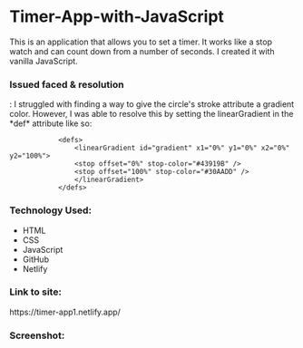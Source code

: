# Timer-App-with-JavaScript

This is an application that allows you to set a timer. It works like a stop watch and can count down from a number of seconds. I created it with vanilla JavaScript.

<h3>Issued faced & resolution</h3>:
I struggled with finding a way to give the circle's stroke attribute a gradient color. However, I was able to resolve this by setting the linearGradient in the *def* attribute like so:

                <defs>
                    <linearGradient id="gradient" x1="0%" y1="0%" x2="0%" y2="100%">
                    <stop offset="0%" stop-color="#43919B" />
                    <stop offset="100%" stop-color="#30AADD" />
                    </linearGradient>
                </defs>

<h3>Technology Used:</h3>

- HTML
- CSS
- JavaScript
- GitHub
- Netlify

<h3>Link to site:</h3>
https://timer-app1.netlify.app/

<h3>Screenshot:</h3>
